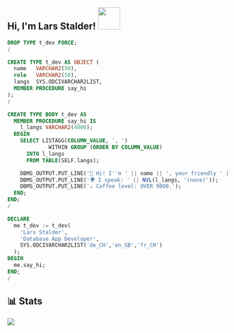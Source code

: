 <h2> Hi, I'm Lars Stalder! <img src="https://media.giphy.com/media/mGcNjsfWAjY5AEZNw6/giphy.gif" width="50"></h2>

```sql
DROP TYPE t_dev FORCE;
/

CREATE TYPE t_dev AS OBJECT (
  name   VARCHAR2(50),
  role   VARCHAR2(50),
  langs  SYS.ODCIVARCHAR2LIST,
  MEMBER PROCEDURE say_hi
);
/

CREATE TYPE BODY t_dev AS
  MEMBER PROCEDURE say_hi IS
    l_langs VARCHAR2(4000);
  BEGIN
    SELECT LISTAGG(COLUMN_VALUE, ', ')
             WITHIN GROUP (ORDER BY COLUMN_VALUE)
      INTO l_langs
      FROM TABLE(SELF.langs);

    DBMS_OUTPUT.PUT_LINE('👋 Hi! I''m ' || name || ', your friendly ' || role || '.');
    DBMS_OUTPUT.PUT_LINE('🌍 I speak: ' || NVL(l_langs, '(none)'));
    DBMS_OUTPUT.PUT_LINE('☕ Coffee level: OVER 9000.');
  END;
END;
/

DECLARE
  me t_dev := t_dev(
    'Lars Stalder',
    'Database App Developer',
    SYS.ODCIVARCHAR2LIST('de_CH','en_GB','fr_CH')
  );
BEGIN
  me.say_hi;
END;
/
```

<!-- ## 🗂️ Highlight Projects

<a href="https://github.com/Zhenye-Na/DA-RNN">
  <img align="center" src="https://github-readme-stats.vercel.app/api/pin/?username=zhenye-na&repo=DA-RNN&show_icons=true&line_height=27&title_color=6aa6f8&text_color=8a919a&icon_color=6aa6f8&bg_color=22272e" alt="DA-RNN" />
</a>

<a href="https://github.com/Zhenye-Na/crnn-pytorch">
  <img align="center" src="https://github-readme-stats.vercel.app/api/pin/?username=zhenye-na&repo=crnn-pytorch&show_icons=true&line_height=27&title_color=6aa6f8&text_color=8a919a&icon_color=6aa6f8&bg_color=22272e" alt="crnn-pytorch" />
</a> -->

## 📊 Stats
![](https://github-readme-stats.vercel.app/api?username=LordofCoding06&theme=dark&hide_border=false&include_all_commits=false&count_private=false)
